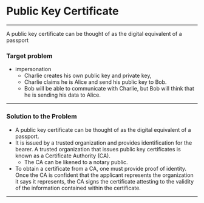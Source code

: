 # Public Key Certificate
___
A public key certificate can be thought of as the digital equivalent of a passport

### Target problem
- impersonation
	- Charlie creates his own public key and private key, 
	- Charlie claims he is Alice and send his public key to Bob. 
	- Bob will be able to communicate with Charlie, but Bob will think that he is sending his data to Alice.

___
### Solution to the Problem
- A public key certificate can be thought of as the digital equivalent of a passport. 
- It is issued by a trusted organization and provides identification for the bearer. A trusted organization that issues public key certificates is known as a Certificate Authority (CA). 
	- The CA can be likened to a notary public. 
- To obtain a certificate from a CA, one must provide proof of identity. Once the CA is confident that the applicant represents the organization it says it represents, the CA signs the certificate attesting to the validity of the information contained within the certificate.

___